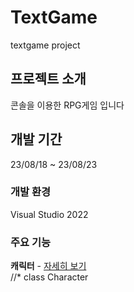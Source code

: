 # TextGame
textgame project
## 프로젝트 소개
콘솔을 이용한 RPG게임 입니다
## 개발 기간
23/08/18 ~ 23/08/23
### 개발 환경
Visual Studio 2022
### 주요 기능
**캐릭터** - [자세히 보기](https://github.com/toadsam/TextGame/wiki/Home/_edit)   
//* class Character 
